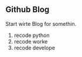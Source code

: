 ## Github Blog

Start wirte Blog for somethin.

1. recode python
2. recode worke
3. recode develope
